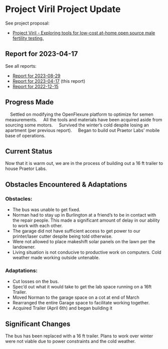 # Project Viril Project Update

See project proposal:
* [Project Viril - Exploring tools for low-cost at-home open source male fertility testing.](https://ultimape.github.io/garden/weeds/praetor-labs/project-proposals/2022/07/project-viril)

## Report for 2023-04-17

See all reports:
* [Report for 2023-08-29](https://www.are.na/block/23392939)
* [Report for 2023-04-17](https://www.are.na/block/23392772) (this report) 
* [Report for 2022-12-15](https://www.are.na/block/23392697)

## Progress Made

&nbsp;&nbsp;&nbsp;&nbsp;Settled on modifying the OpenFlexure platform to optimize for semen measurements.
&nbsp;&nbsp;&nbsp;&nbsp;All the tools and materials have been acquired aside from sourcing some motors.
&nbsp;&nbsp;&nbsp;&nbsp;Survived the winter’s cold despite losing an apartment (per previous report).
&nbsp;&nbsp;&nbsp;&nbsp;Began to build out Praetor Labs’ mobile base of operations.

## Current Status

Now that it is warm out, we are in the process of building out a 16 ft trailer to house Praetor Labs.
## Obstacles Encountered & Adaptations

### Obstacles:

* The bus was unable to get fixed.
* Norman had to stay up in Burlington at a friend’s to be in contact with the repair people. This made a significant amount of delay in our ability to work with each other.
* The garage did not have sufficient access to get power to our printer/laser cutter despite being told otherwise.
* Were not allowed to place makeshift solar panels on the lawn per the landowner.
* Living situation is not conducive to productive work on computers.
Cold weather made working outside untenable.

### Adaptations:

* Cut losses on the bus.
* Spec’d out what it would take to get the lab space running on a 16ft Trailer.
* Moved Norman to the garage space on a cot at end of March
* Rearranged the entire Garage space to facilitate working together.
* Acquired Trailer (April 6th) and began building it

## Significant Changes

The bus has been replaced with a 16 ft trailer. Plans to work over winter were not viable due to power constraints and the cold weather.
 
